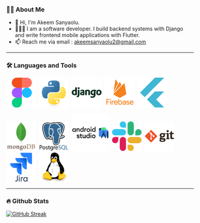 ### 👨‍💻 About Me

- 👋 Hi, I'm Akeem Sanyaolu. <br>
- 👨🏾‍💻 I am a software developer. I build backend systems with Django and write frontend mobile applications with Flutter. <br>
- 📫 Reach me via email : akeemsanyaolu2@gmail.com
<!--
**akeemsanyaolu/akeemsanyaolu** is a ✨ _special_ ✨ repository because its `README.md` (this file) appears on your GitHub profile.

Here are some ideas to get you started:

- 🔭 I’m currently working on ...
- 🌱 I’m currently learning ...
- 👯 I’m looking to collaborate on ...
- 🤔 I’m looking for help with ...
- 💬 Ask me about ...
- 📫 How to reach me: ...

- ⚡ Fun fact: ...
-->

---


### 🛠️ Languages and Tools
<div>
  <img src="https://github.com/devicons/devicon/blob/master/icons/figma/figma-original.svg" title="Figma" alt="Figma" width="80" height="80"/>&nbsp;
  <img src="https://github.com/devicons/devicon/blob/master/icons/python/python-original.svg" title="Python" alt="Python" width="80" height="80"/>&nbsp;
    <img src="https://github.com/devicons/devicon/blob/master/icons/django/django-plain-wordmark.svg" title="Django" alt="Django" width="80" height="80"/>&nbsp;
    <img src="https://github.com/devicons/devicon/blob/master/icons/firebase/firebase-plain-wordmark.svg" title="Firebase" alt="Firebase" width="80" height="80"/>&nbsp;
  <img src="https://github.com/devicons/devicon/blob/master/icons/flutter/flutter-plain.svg" title="Flutter" alt="Flutter" width="80" height="80"/>&nbsp;
    
  <img src="https://github.com/devicons/devicon/blob/master/icons/mongodb/mongodb-original-wordmark.svg" title="MongoDB" alt="MongoDB" width="80" height="80"/>&nbsp;
   <img src="https://github.com/devicons/devicon/blob/master/icons/postgresql/postgresql-original-wordmark.svg" title="PostgreSQL" alt="PostgreSQL" width="80" height="80"/>&nbsp;
  <img src="https://github.com/devicons/devicon/blob/master/icons/androidstudio/androidstudio-original-wordmark.svg" title="AndroidStudio" alt="AndroidStudio" width="100" height="100"/>&nbsp;
  <img src="https://github.com/devicons/devicon/blob/master/icons/slack/slack-original.svg" title="Slack" alt="Slack" width="80" height="80"/>&nbsp;
  <img src="https://github.com/devicons/devicon/blob/master/icons/git/git-original-wordmark.svg" title="Git" alt="Git" width="80" height="80"/>&nbsp;
  <img src="https://github.com/devicons/devicon/blob/master/icons/jira/jira-original-wordmark.svg" title="Jira" alt="Jira" width="80" height="80"/>&nbsp;
  <img src="https://github.com/devicons/devicon/blob/master/icons/linux/linux-original.svg" title="Linux" alt="Linux" width="80" height="80"/>&nbsp;
</div>

---

### 🔥 Github Stats

[![GitHub Streak](https://github-readme-streak-stats.herokuapp.com?user=akeemsanyaolu&theme=neon-dark)](https://git.io/streak-stats)

